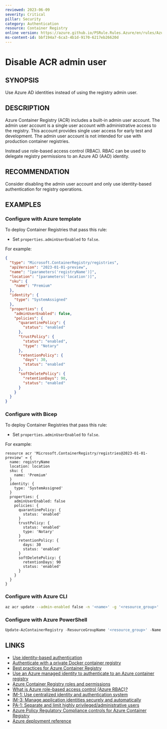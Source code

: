 ```yaml
---
reviewed: 2023-06-09
severity: Critical
pillar: Security
category: Authentication
resource: Container Registry
online version: https://azure.github.io/PSRule.Rules.Azure/en/rules/Azure.ACR.AdminUser/
ms-content-id: bbf194a7-6ca3-4b1d-9170-6217eb26620d
---
```


# Disable ACR admin user

## SYNOPSIS

Use Azure AD identities instead of using the registry admin user.

## DESCRIPTION

Azure Container Registry (ACR) includes a built-in admin user account.
The admin user account is a single user account with administrative access to the registry.
This account provides single user access for early test and development.
The admin user account is not intended for use with production container registries.

Instead use role-based access control (RBAC).
RBAC can be used to delegate registry permissions to an Azure AD (AAD) identity.

## RECOMMENDATION

Consider disabling the admin user account and only use identity-based authentication for registry operations.

## EXAMPLES

### Configure with Azure template

To deploy Container Registries that pass this rule:

- Set `properties.adminUserEnabled` to `false`.

For example:

```json
{
  "type": "Microsoft.ContainerRegistry/registries",
  "apiVersion": "2023-01-01-preview",
  "name": "[parameters('registryName')]",
  "location": "[parameters('location')]",
  "sku": {
    "name": "Premium"
  },
  "identity": {
    "type": "SystemAssigned"
  },
  "properties": {
    "adminUserEnabled": false,
    "policies": {
      "quarantinePolicy": {
        "status": "enabled"
      },
      "trustPolicy": {
        "status": "enabled",
        "type": "Notary"
      },
      "retentionPolicy": {
        "days": 30,
        "status": "enabled"
      },
      "softDeletePolicy": {
        "retentionDays": 90,
        "status": "enabled"
      }
    }
  }
}
```

### Configure with Bicep

To deploy Container Registries that pass this rule:

- Set `properties.adminUserEnabled` to `false`.

For example:

```bicep
resource acr 'Microsoft.ContainerRegistry/registries@2023-01-01-preview' = {
  name: registryName
  location: location
  sku: {
    name: 'Premium'
  }
  identity: {
    type: 'SystemAssigned'
  }
  properties: {
    adminUserEnabled: false
    policies: {
      quarantinePolicy: {
        status: 'enabled'
      }
      trustPolicy: {
        status: 'enabled'
        type: 'Notary'
      }
      retentionPolicy: {
        days: 30
        status: 'enabled'
      }
      softDeletePolicy: {
        retentionDays: 90
        status: 'enabled'
      }
    }
  }
}
```

### Configure with Azure CLI

```bash
az acr update --admin-enabled false -n '<name>' -g '<resource_group>'
```

### Configure with Azure PowerShell

```powershell
Update-AzContainerRegistry -ResourceGroupName '<resource_group>' -Name '<name>' -DisableAdminUser
```

## LINKS

- [Use identity-based authentication](https://learn.microsoft.com/azure/well-architected/security/design-identity-authentication#use-identity-based-authentication)
- [Authenticate with a private Docker container registry](https://learn.microsoft.com/azure/container-registry/container-registry-authentication)
- [Best practices for Azure Container Registry](https://learn.microsoft.com/azure/container-registry/container-registry-best-practices#authentication-and-authorization)
- [Use an Azure managed identity to authenticate to an Azure container registry](https://learn.microsoft.com/azure/container-registry/container-registry-authentication-managed-identity)
- [Azure Container Registry roles and permissions](https://learn.microsoft.com/azure/container-registry/container-registry-roles)
- [What is Azure role-based access control (Azure RBAC)?](https://learn.microsoft.com/azure/role-based-access-control/overview)
- [IM-1: Use centralized identity and authentication system](https://learn.microsoft.com/security/benchmark/azure/baselines/container-registry-security-baseline#im-1-use-centralized-identity-and-authentication-system)
- [IM-3: Manage application identities securely and automatically](https://learn.microsoft.com/security/benchmark/azure/baselines/container-registry-security-baseline#im-3-manage-application-identities-securely-and-automatically)
- [PA-1: Separate and limit highly privileged/administrative users](https://learn.microsoft.com/security/benchmark/azure/baselines/container-registry-security-baseline#pa-1-separate-and-limit-highly-privilegedadministrative-users)
- [Azure Policy Regulatory Compliance controls for Azure Container Registry](https://learn.microsoft.com/azure/container-registry/security-controls-policy)
- [Azure deployment reference](https://learn.microsoft.com/azure/templates/microsoft.containerregistry/registries)
